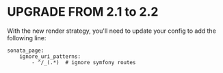 UPGRADE FROM 2.1 to 2.2
=======================

With the new render strategy, you'll need to update your config to add the following line:

    sonata_page:
        ignore_uri_patterns:
            - ^/_(.*)  # ignore symfony routes
    
